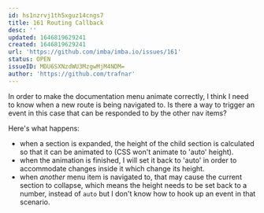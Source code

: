 ```yaml
---
id: hs1nzrvj1th5xguz14cngs7
title: 161 Routing Callback
desc: ''
updated: 1646819629241
created: 1646819629241
url: 'https://github.com/imba/imba.io/issues/161'
status: OPEN
issueID: MDU6SXNzdWU3MzgwMjM4NDM=
author: 'https://github.com/trafnar'
---
```

In order to make the documentation menu animate correctly, I think I need to know when a new route is being navigated to. Is there a way to trigger an event in this case that can be responded to by the other nav items?

Here's what happens:

- when a section is expanded, the height of the child section is calculated so that it can be animated to (CSS won't animate to 'auto' height).
- when the animation is finished, I will set it back to 'auto' in order to accommodate changes inside it which change its height.
- when _another_ menu item is navigated to, that may cause the current section to collapse, which means the height needs to be set back to a number, instead of `auto` but I don't know how to hook up an event in that scenario. 
